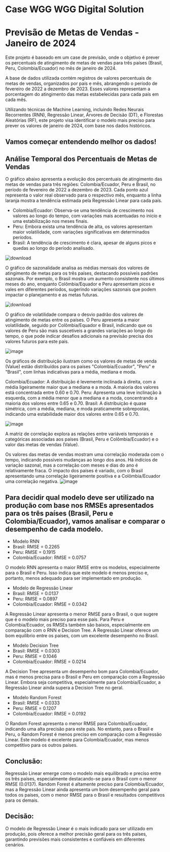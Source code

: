 # Case WGG WGG Digital Solution

# Previsão de Metas de Vendas - Janeiro de 2024
Este projeto é baseado em um case de previsão, onde o objetivo é prever os percentuais de atingimento de metas de vendas para três países (Brasil, Peru, Colombia/Ecuador) no mês de janeiro de 2024.

A base de dados utilizada contém registros de valores percentuais de metas de vendas, organizados por país e mês, abrangendo o período de fevereiro de 2022 a dezembro de 2023. Esses valores representam a porcentagem do atingimento das metas estabelecidas para cada país em cada mês.

Utilizando técnicas de Machine Learning, incluindo Redes Neurais Recorrentes (RNN), Regressão Linear, Árvores de Decisão (DT), e Florestas Aleatórias (RF), este projeto visa identificar o modelo mais preciso para prever os valores de janeiro de 2024, com base nos dados históricos.

## Vamos começar entendendo melhor os dados! 

## Análise Temporal dos Percentuais de Metas de Vendas
O gráfico abaixo apresenta a evolução dos percentuais de atingimento das metas de vendas para três regiões: Colombia/Ecuador, Peru e Brasil, no período de fevereiro de 2022 a dezembro de 2023. Cada ponto azul representa o valor real observado para o respectivo mês, enquanto a linha laranja mostra a tendência estimada pela Regressão Linear para cada país.

* Colombia/Ecuador: Observa-se uma tendência de crescimento nos valores ao longo do tempo, com variações mais acentuadas no início e uma estabilização nos meses finais.
* Peru: Embora exista uma tendência de alta, os valores apresentam maior volatilidade, com variações significativas em determinados períodos.
* Brasil: A tendência de crescimento é clara, apesar de alguns picos e quedas ao longo do período analisado.
  
![download](https://github.com/user-attachments/assets/f397754a-ecc6-4cbd-a40a-6fd13f5a91a2)

O gráfico de sazonalidade analisa as médias mensais dos valores de atingimento de metas para os três países, destacando possíveis padrões sazonais. Por exemplo, o Brasil mostra um aumento consistente nos últimos meses do ano, enquanto Colômbia/Equador e Peru apresentam picos e vales em diferentes períodos, sugerindo variações sazonais que podem impactar o planejamento e as metas futuras.

![download](https://github.com/user-attachments/assets/d7c71a6c-2fdb-4e20-ad96-74dd84dba65a)

O gráfico de volatilidade compara o desvio padrão dos valores de atingimento de metas entre os países. O Peru apresenta a maior volatilidade, seguido por Colômbia/Equador e Brasil, indicando que os valores de Peru são mais suscetíveis a grandes variações ao longo do tempo, o que pode indicar desafios adicionais na previsão precisa dos valores futuros para este país. 

![image](https://github.com/user-attachments/assets/eb36866b-e51f-48a8-9636-af4981ef8f43)

Os gráficos de distribuição ilustram como os valores de metas de venda (Value) estão distribuídos para os países "Colombia/Ecuador", "Peru" e "Brasil", com linhas indicativas para a média, mediana e moda.

Colombia/Ecuador: A distribuição é levemente inclinada à direita, com a média ligeiramente maior que a mediana e a moda. A maioria dos valores está concentrada entre 0.60 e 0.70.
Peru: Apresenta uma leve inclinação à esquerda, com a média menor que a mediana e a moda, concentrando a maioria dos valores entre 0.65 e 0.70.
Brasil: A distribuição é quase simétrica, com a média, mediana, e moda praticamente sobrepostas, indicando uma estabilidade maior dos valores entre 0.65 e 0.70.

![image](https://github.com/user-attachments/assets/5cefde09-806c-4b71-9267-bce5b04b53ce)

A matriz de correlação explora as relações entre variáveis temporais e categóricas associadas aos países (Brasil, Peru e Colômbia/Ecuador) e o valor das metas de vendas (Value).

Os valores das metas de vendas mostram uma correlação moderada com o tempo, indicando possíveis mudanças ao longo dos anos.
Há indícios de variação sazonal, mas a correlação com meses e dias do ano é relativamente fraca.
O impacto dos países é variado, com o Brasil apresentando uma correlação ligeiramente positiva e a Colômbia/Ecuador uma correlação negativa.
![image](https://github.com/user-attachments/assets/df686b5f-8710-442e-8da7-d2d7c6544948)

## Para decidir qual modelo deve ser utilizado na produção com base nos RMSEs apresentados para os três países (Brasil, Peru e Colombia/Ecuador), vamos analisar e comparar o desempenho de cada modelo.

* Modelo RNN
 * Brasil: RMSE = 0.2265
 * Peru: RMSE = 0.1915
 * Colombia/Ecuador: RMSE = 0.0757
   
O modelo RNN apresenta o maior RMSE entre os modelos, especialmente para o Brasil e Peru. Isso indica que este modelo é menos preciso e, portanto, menos adequado para ser implementado em produção.

* Modelo de Regressão Linear
 * Brasil: RMSE = 0.0137
 * Peru: RMSE = 0.0897
 * Colombia/Ecuador: RMSE = 0.0342
   
A Regressão Linear apresenta o menor RMSE para o Brasil, o que sugere que é o modelo mais preciso para esse país. Para Peru e Colombia/Ecuador, os RMSEs também são baixos, especialmente em comparação com o RNN e Decision Tree. A Regressão Linear oferece um bom equilíbrio entre os países, com um excelente desempenho no Brasil.

* Modelo Decision Tree
 * Brasil: RMSE = 0.0303
 *  Peru: RMSE = 0.1046
 * Colombia/Ecuador: RMSE = 0.0214
   
A Decision Tree apresenta um desempenho bom para Colombia/Ecuador, mas é menos precisa para o Brasil e Peru em comparação com a Regressão Linear. Embora seja competitiva, especialmente para Colombia/Ecuador, a Regressão Linear ainda supera a Decision Tree no geral.

* Modelo Random Forest
 * Brasil: RMSE = 0.0333
 * Peru: RMSE = 0.1207
 * Colombia/Ecuador: RMSE = 0.0192
   
O Random Forest apresenta o menor RMSE para Colombia/Ecuador, indicando uma alta precisão para este país. No entanto, para o Brasil e Peru, o Random Forest é menos preciso em comparação com a Regressão Linear. Este modelo é excelente para Colombia/Ecuador, mas menos competitivo para os outros países.

## **Conclusão**:
Regressão Linear emerge como o modelo mais equilibrado e preciso entre os três países, especialmente destacando-se para o Brasil com o menor RMSE (0.0137). Random Forest é altamente preciso para Colombia/Ecuador, mas a Regressão Linear ainda apresenta um bom desempenho geral para todos os países, com o menor RMSE para o Brasil e resultados competitivos para os demais.

## **Decisão**:
O modelo de Regressão Linear é o mais indicado para ser utilizado em produção, pois oferece a melhor precisão geral para os três países, garantindo previsões mais consistentes e confiáveis em diferentes cenários.
